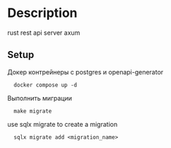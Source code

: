 # Description
rust rest api server axum

## Setup
Докер контрейнеры с postgres и openapi-generator
```shell
  docker compose up -d
```

Выполнить миграции
```shell
  make migrate
```

use sqlx migrate to create a migration
```shell
  sqlx migrate add <migration_name>
```
